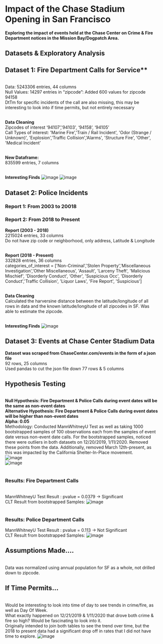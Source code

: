# Impact of the Chase Stadium Opening in San Francisco

**Exploring the impact of events held at the Chase Center on Crime & Fire Department notices in the Mission Bay/Dogpatch Area.**

## Datasets & Exploratory Analysis

## Dataset 1: Fire Department Calls for Service**
<br>Data: 5243306 entries, 44 columns
<br>Null Values: 14297 entries in “zipcode”: Added 600 values for zipcode 94158
<br>DtTm for specific incidents of the call are also missing, this may be interesting to look into if time permits, but not entirely necessary

<br>**Data Cleaning**
<br>Zipcodes of interest ‘94107’,'94103', ‘94158’, ‘94105’
<br>Call Types of interest: 'Marine Fire','Train / Rail Incident', 'Odor (Strange / Unknown)', 'Explosion','Traffic Collision','Alarms', 'Structure Fire', 'Other', 'Medical Incident’

<br>**New Dataframe:**
<br>835599 entries, 7 columns

<br>**Interesting Finds**
![image](https://github.com/sherryduong93/chasestadiumimpact/blob/working/Graphs/Fire_Calls_2000-2020.png)
![image](https://github.com/sherryduong93/chasestadiumimpact/blob/working/Graphs/2019firecallsofinterest.png)


## Dataset 2: Police Incidents
### Report 1: From 2003 to 20018
### Report 2: From 2018 to Present
**Report (2003 - 2018)**
<br> 2215024 entries, 33 columns
<br>Do not have zip code or neighborhood, only address, Latitude & Longitude

<br>**Report (2018 - Present)**
<br>332828 entries, 36 columns
<br> categories_of_interest = ['Non-Criminal','Stolen Property','Miscellaneous Investigation','Other Miscellaneous’, 'Assault', 'Larceny Theft', 'Malicious Mischief', 'Disorderly Conduct', ‘Other', 'Suspicious Occ', 'Disorderly Conduct','Traffic Collision', 'Liquor Laws', 'Fire Report', 'Suspicious']

<br>**Data Cleaning**
<br>Calculated the harversine distance between the latitude/longitude of all rows in data and the known latitude/longitude of all zipcodes in SF. Was able to estimate the zipcode.

<br>**Interesting Finds**
![image](https://github.com/sherryduong93/chasestadiumimpact/blob/working/Graphs/Normalized_Crime_DPMS.png)

## Dataset 3: Events at Chase Center Stadium Data
**Dataset was scraped from ChaseCenter.com/events in the form of a json file**
<br>92 rows, 25 columns
<br>Used pandas to cut the json file down 77 rows & 5 columns

## Hypothesis Testing
<br>**Null Hypothesis: Fire Department & Police Calls during event dates will be the same as non-event dates
<br> Alternative Hypothesis: Fire Department & Police Calls during event dates will be higher than non-event dates
<br> Alpha: 0.05**
<br> Methodology: Conducted MannWhitneyU Test as well as taking 1000 bootstrapped samples of 100 observations each from the samples of event date versus non-event date calls. For the bootstrapped samples, noticed there were outliers in both datasets on 12/20/2019, 1/11/2020. Removed these points from the data. Additionally, removed March 12th-present, as this was impacted by the California Shelter-In-Place movement.
<br>![image](https://github.com/sherryduong93/chasestadiumimpact/blob/working/Graphs/EventsVsNonScatter_fire.png)
<br>![image](https://github.com/sherryduong93/chasestadiumimpact/blob/working/Graphs/EventsVsNonBox_Police.png)
<br><br>
### Results: Fire Department Calls
<br>MannWhitneyU Test Result : pvalue = 0.0379 -> Significant
<br>CLT Result from bootstrapped Samples:
![image](https://github.com/sherryduong93/chasestadiumimpact/blob/working/Graphs/EventsVsNonHypotheisTest_Fire.png)
<br><br>
### Results: Police Department Calls
MannWhitneyU Test Result : pvalue = 0.113 -> Not Significant
<br>CLT Result from bootstrapped Samples:
![image](https://github.com/sherryduong93/chasestadiumimpact/blob/working/Graphs/EventsVsNonHypotheisTest_Police.png)



## Assumptions Made....
<br>Data was normalized using annual population for SF as a whole, not drilled down to zipcode.

## If Time Permits...
<br>Would be interesting to look into time of day to see trends in crime/fire, as well as Day Of Week.
<br>What exactly happened on 12/21/2019 & 1/11/2020 that drove both crime & fire so high? Would be fascinating to look into it.
<br>Originally intended to join both tables to see the trend over time, but the 2018 to present data had a significant drop off in rates that I did not have time to explore.
![image](https://github.com/sherryduong93/chasestadiumimpact/blob/working/Graphs/Normalized_Police_Calls_2003-2018.png)
